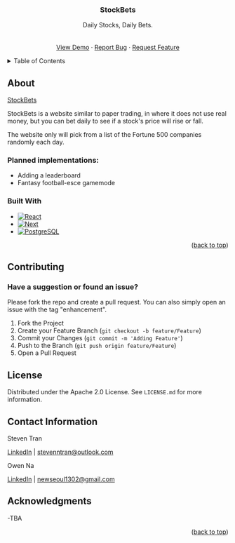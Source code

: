 <a name="readme-top"></a>

<div align="center">

  <h3 align="center">StockBets</h3>

  <p align="center">
    Daily Stocks, Daily Bets.
    <br />
    <br />
    <br />
    <a href="https://github.com/Tran-Steven/StockBets">View Demo</a>
    ·
    <a href="https://github.com/Tran-Steven/StockBets/issues">Report Bug</a>
    ·
    <a href="https://github.com/Tran-Steven/StockBets/issues">Request Feature</a>
  </p>
</div>

<!-- TABLE OF CONTENTS -->
<details>
  <summary>Table of Contents</summary>
  <ol>
    <li>
      <a href="#about">About</a>
      <ul>
        <li><a href="#built-with">Built With</a></li>
      </ul>
    </li>
    <li><a href="#contributing">Contributing</a></li>
    <li><a href="#license">License</a></li>
    <li><a href="#contact">Contact</a></li>
    <li><a href="#acknowledgments">Acknowledgments</a></li>
  </ol>
</details>

<!-- ABOUT  -->

## About

[StockBets](https://github.com/Tran-Steven/StockBets/)

StockBets is a website similar to paper trading, in where it does not use real money, but you can bet daily to see if a stock's price will rise or fall.

The website only will pick from a list of the Fortune 500 companies randomly each day.

### Planned implementations:

- Adding a leaderboard
- Fantasy football-esce gamemode

### Built With

- [![React][react.js]][react-url]
- [![Next][next.js]][next-url]
- [![PostgreSQL][postgresql]][postgresql-url]

<p align="right">(<a href="#readme-top">back to top</a>)</p>

<!-- CONTRIBUTING -->

## Contributing

### Have a suggestion or found an issue?

Please fork the repo and create a pull request. You can also simply open an issue with the tag "enhancement".

1. Fork the Project
2. Create your Feature Branch (`git checkout -b feature/Feature`)
3. Commit your Changes (`git commit -m 'Adding Feature'`)
4. Push to the Branch (`git push origin feature/Feature`)
5. Open a Pull Request

<!-- LICENSE -->

## License

Distributed under the Apache 2.0 License. See `LICENSE.md` for more information.

<!-- CONTACT -->

## Contact Information

Steven Tran

[LinkedIn](https://www.linkedin.com/in/steven-tran-26735b206/) | stevenntran@outlook.com

Owen Na

[LinkedIn](https://www.linkedin.com/in/owen-na-634247236/) | newseoul1302@gmail.com

<!-- ACKNOWLEDGMENTS -->

## Acknowledgments

-TBA

<p align="right">(<a href="#readme-top">back to top</a>)</p>

<!-- MARKDOWN LINKS & IMAGES -->

[issues-shield]: https://img.shields.io/github/issues/Tran-Steven/StockBets
[issues-url]: https://github.com/Tran-Steven/StockBets/issues
[license-shield]: https://img.shields.io/github/license/Tran-Steven/StockBets
[license-url]: https://github.com/Tran-Steven/StockBets/blob/main/LICENSE.md
[linkedin-shield]: https://img.shields.io/badge/-LinkedIn-black.svg?style=for-the-badge&logo=linkedin&colorB=555
[linkedin-url]: https://www.linkedin.com/in/steven-tran-26735b206/
[next.js]: https://img.shields.io/badge/next.js-000000?style=for-the-badge&logo=nextdotjs&logoColor=white
[next-url]: https://nextjs.org/
[react.js]: https://img.shields.io/badge/React-20232A?style=for-the-badge&logo=react&logoColor=61DAFB
[react-url]: https://reactjs.org/
[postgresql]: https://img.shields.io/badge/PostgreSQL-316192?style=for-the-badge&logo=postgresql&logoColor=white
[postgresql-url]: https://www.postgresql.org/

